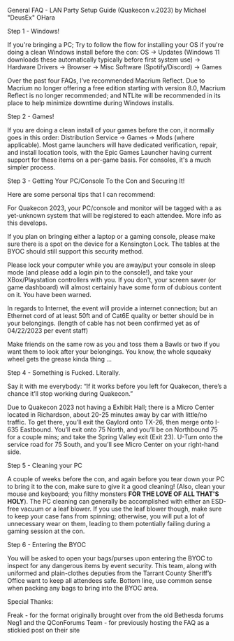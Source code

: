 General FAQ - LAN Party Setup Guide (Quakecon v.2023)
by Michael "DeusEx" OHara

Step 1 - Windows!

 If you're bringing a PC; Try to follow the flow for installing your OS if you're doing a clean Windows install before the con:
 OS → Updates (Windows 11 downloads these automatically typically before first system use) → Hardware Drivers → Browser → Misc Software (Spotify/Discord) → Games
 
 Over the past four FAQs, I’ve recommended Macrium Reflect. Due to Macrium no longer offering a free edition starting with version 8.0, Macrium Reflect is no longer recommended; and NTLite will be recommended in its place to help minimize downtime during Windows installs.

 Step 2 - Games!
 
 If you are doing a clean install of your games before the con, it normally goes in this order:
 Distribution Service → Games → Mods (where applicable). Most game launchers will have dedicated verification, repair, and install location tools, with the Epic Games Launcher having current support for these items on a per-game basis. For consoles, it's a much simpler process.

 Step 3 - Getting Your PC/Console To the Con and Securing It!

Here are some personal tips that I can recommend:

For Quakecon 2023, your PC/console and monitor will be tagged with a as yet-unknown system that will be registered to each attendee. More info as this develops.

If you plan on bringing either a laptop or a gaming console, please make sure there is a spot on the device for a Kensington Lock. The tables at the BYOC should still support this security method.

Please lock your computer while you are away/put your console in sleep mode (and please add a login pin to the console!), and take your XBox/Playstation controllers with you. If you don't, your screen saver (or game dashboard) will almost certainly have some form of dubious content on it. You have been warned. 

In regards to Internet, the event will provide a internet connection; but an Ethernet cord of at least 50ft and of Cat6E quality or better should be in your belongings. (length of cable has not been confirmed yet as of 04/22/2023 per event staff)

Make friends on the same row as you and toss them a Bawls or two if you want them to look after your belongings. You know, the whole squeaky wheel gets the grease kinda thing ...


 Step 4 - Something is Fucked. Literally.

 Say it with me everybody:
 “If it works before you left for Quakecon, there’s a chance it’ll stop working during Quakecon.”

 Due to Quakecon 2023 not having a Exhibit Hall; there is a Micro Center located in Richardson, about 20-25 minutes away by car with little/no traffic. To get there, you’ll exit the Gaylord onto TX-26, then merge onto I-635 Eastbound. You’ll exit onto 75 North, and you’ll be on Northbound 75 for a couple mins; and take the Spring Valley exit (Exit 23). U-Turn onto the service road for 75 South, and you’ll see Micro Center on your right-hand side.

 Step 5 - Cleaning your PC

 A couple of weeks before the con, and again before you tear down your PC to bring it to the con, make sure to give it a good cleaning! (Also, clean your mouse and keyboard; you filthy monsters **FOR THE LOVE OF ALL THAT'S HOLY**). The PC cleaning can generally be accomplished with either an ESD-free vacuum or a leaf blower. If you use the leaf blower though, make sure to keep your case fans from spinning; otherwise, you will put a lot of unnecessary wear on them, leading to them potentially failing during a gaming session at the con.


 Step 6 - Entering the BYOC

 You will be asked to open your bags/purses upon entering the BYOC to inspect for any dangerous items by event security. This team, along with uniformed and plain-clothes deputies from the Tarrant County Sheriff’s Office want to keep all attendees safe. Bottom line, use common sense when packing any bags to bring into the BYOC area. 

Special Thanks: 

Freak - for the format originally brought over from the old Bethesda forums
Neg1 and the QConForums Team - for previously hosting the FAQ as a stickied post on their site
